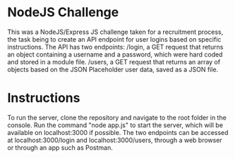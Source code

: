 #  NodeJS Challenge
This was a NodeJS/Express JS challenge taken for a recruitment process, the task being to create an API endpoint for user logins based on specific instructions. The API has two endpoints:
/login, a GET request that returns an object containing a username and a password, which were hard coded and stored in a module file.
/users, a GET request that returns an array of objects based on the JSON Placeholder user data, saved as a JSON file. 

# Instructions
To run the server, clone the repository and navigate to the root folder in the console. Run the command "node app.js" to start the server, which will be available on localhost:3000 if possible. The two endpoints can be accessed at localhost:3000/login and localhost:3000/users, through a web browser or through an app such as Postman. 
